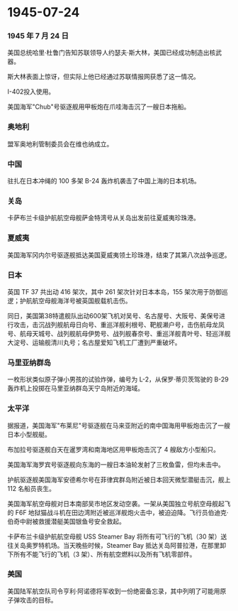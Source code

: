 # 1945-07-24

### 1945 年 7 月 24 日

美国总统哈里·杜鲁门告知苏联领导人约瑟夫·斯大林，美国已经成功制造出核武器。

斯大林表面上惊讶，但实际上他已经通过苏联情报网获悉了这一情况。

I-402投入使用。

美国海军"Chub"号驱逐舰用甲板炮在爪哇海击沉了一艘日本拖船。

### 奥地利

盟军奥地利管制委员会在维也纳成立。

### 中国

驻扎在日本冲绳的 100 多架 B-24 轰炸机袭击了中国上海的日本机场。

### 关岛

卡萨布兰卡级护航航空母舰萨金特湾号从关岛出发前往夏威夷珍珠港。

### 夏威夷

美国海军冈内尔号驱逐舰抵达美国夏威夷领土珍珠港，结束了其第八次战争巡逻。

### 日本

英国 TF 37 共出动 416 架次，其中 261 架次针对日本本岛，155
架次用于防御巡逻；护航航空母舰海洋号被英国舰载机击伤。

同日，美国第38特遣舰队出动600架飞机对吴号、名古屋号、大阪号、美保号进行攻击，击沉战列舰航母日向号、重巡洋舰利根号、靶舰濑户号，击伤航母龙凤号、航母天城号、战列舰航母伊势号、战列舰春奈号、重巡洋舰青叶号、轻巡洋舰大淀号、运输舰清川丸号；名古屋爱知飞机工厂遭到严重破坏。

### 马里亚纳群岛

一枚形状类似原子弹小男孩的试验炸弹，编号为 L-2，从保罗·蒂贝茨驾驶的 B-29
轰炸机上投掷在马里亚纳群岛天宁岛附近的海域。

### 太平洋

据报道，美国海军"布莱尼"号驱逐舰在马来亚附近的南中国海用甲板炮击沉了一艘日本小型舰艇。

布加拉号驱逐舰白天在暹罗湾和南海地区用甲板炮击沉了 4 艘敌方小型船只。

美国海军海罗宾号驱逐舰向东海的一艘日本油轮发射了三枚鱼雷，但均未击中。

护航驱逐舰美国海军安德希尔号在菲律宾群岛附近被日本回天微型潜艇击沉，舰上
112 名船员丧生。

美国海军航空母舰对日本南部吴市地区发动空袭。一架从美国独立号航空母舰起飞的
F6F
地狱猫战斗机在田边湾附近被巡洋舰炮火击中，被迫迫降。飞行员伯迪克·伯奇中尉被救援潜艇美国银鱼号安全救起。

卡萨布兰卡级护航航空母舰 USS Steamer Bay 将所有可飞行的飞机（30
架）送往关岛奥罗特机场。当天晚些时候，Steamer Bay
抵达关岛阿普拉港，在那里卸下所有不能飞行的飞机（3
架）、所有航空燃料以及所有飞机零部件。

### 美国

美国陆军航空队司令亨利·阿诺德将军收到一份绝密备忘录，其中列明了可能用原子弹攻击的目标。
